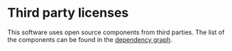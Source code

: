 # Third party licenses

This software uses open source components from third parties. The list of the components can be found in the [dependency graph](https://github.com/swiyu-admin-ch/eidch-verifier-agent-oid4vp/network/dependencies).
